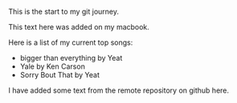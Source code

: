 This is the start to my git journey.

This text here was added on my macbook.

Here is a list of my current top songs:

+ bigger than everything by Yeat
+ Yale by Ken Carson
+ Sorry Bout That by Yeat

I have added some text from the remote repository on github here.
